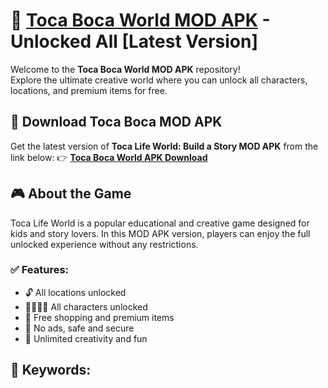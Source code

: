 # 🌟 [Toca Boca World MOD APK](https://www.5play.app/toca-boca-world/) - Unlocked All [Latest Version]

Welcome to the **Toca Boca World MOD APK** repository!  
Explore the ultimate creative world where you can unlock all characters, locations, and premium items for free.

## 📲 Download Toca Boca MOD APK
Get the latest version of **Toca Life World: Build a Story MOD APK** from the link below:
👉 **[Toca Boca World APK Download](https://www.5play.app/toca-life-world-build-a-story/)**

## 🎮 About the Game
Toca Life World is a popular educational and creative game designed for kids and story lovers. In this MOD APK version, players can enjoy the full unlocked experience without any restrictions.

### ✅ Features:
- 🔓 All locations unlocked
- 👨‍👩‍👧‍👦 All characters unlocked
- 🛒 Free shopping and premium items
- 🚫 No ads, safe and secure
- 🎨 Unlimited creativity and fun

## 🔑 Keywords:
